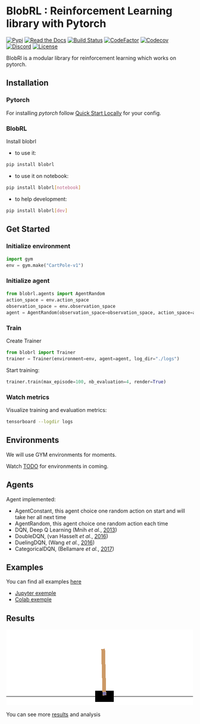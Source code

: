 ﻿BlobRL : Reinforcement Learning library with Pytorch
============


[![Pypi](https://img.shields.io/pypi/v/blobrl?color=blue&logo=pypi&style=for-the-badge)](https://pypi.org/project/blobrl/)
[![Read the Docs](https://img.shields.io/readthedocs/blobrl?style=for-the-badge)](https://blobrl.readthedocs.io/en/latest/?badge=latest)
[![Build Status](https://img.shields.io/travis/french-ai/reinforcement/master.svg?=master&style=for-the-badge)](https://travis-ci.org/french-ai/reinforcement)
[![CodeFactor](https://www.codefactor.io/repository/github/french-ai/reinforcement/badge?style=for-the-badge)](https://www.codefactor.io/repository/github/french-ai/reinforcement)
[![Codecov](https://img.shields.io/codecov/c/github/french-ai/reinforcement?style=for-the-badge)](https://codecov.io/gh/french-ai/reinforcement)
[![Discord](https://img.shields.io/badge/discord-chat-7289DA.svg?logo=Discord&style=for-the-badge)](https://discord.gg/f5MZP2K)
[![License](https://img.shields.io/badge/License-Apache%202.0-blue.svg?style=for-the-badge)](https://github.com/french-ai/reinforcement/blob/master/LICENSE)

BlobRl is a modular library for reinforcement learning which works on pytorch.

## Installation

### Pytorch

For installing *pytorch* follow [Quick Start Locally](https://pytorch.org/) for your config.

### BlobRL
Install blobrl

- to use it:

```bash
pip install blobrl
```

- to use it on notebook:

```bash
pip install blobrl[notebook]
```

- to help development:

```bash
pip install blobrl[dev]
```

## Get Started
### Initialize environment
```python
import gym
env = gym.make("CartPole-v1")
```

### Initialize agent

```python
from blobrl.agents import AgentRandom
action_space = env.action_space
observation_space = env.observation_space
agent = AgentRandom(observation_space=observation_space, action_space=action_space)
```

### Train 

Create Trainer
```python
from blobrl import Trainer
trainer = Trainer(environment=env, agent=agent, log_dir="./logs")
```
Start training:
```python
trainer.train(max_episode=100, nb_evaluation=4, render=True)
```

### Watch metrics
Visualize training and evaluation metrics:
```bash
tensorboard --logdir logs
```

## Environments

We will use GYM environments for moments.

Watch [TODO](./TODO.md#environments-list) for environments in coming.

## Agents

Agent implemented:
- AgentConstant, this agent choice one random action on start and will take her all next time
- AgentRandom, this agent choice one random action each time
- DQN, Deep Q Learning (Mnih *et al.*, [2013](https://arxiv.org/abs/1312.5602))
- DoubleDQN, (van Hasselt *et al.*, [2016](https://arxiv.org/abs/1509.06461))
- DuelingDQN, (Wang *et al.*, [2016](https://arxiv.org/abs/1511.06581))
- CategoricalDQN, (Bellamare *et al.*, [2017](https://arxiv.org/abs/1707.06887))

## Examples

You can find all examples [here](./examples)
- [Jupyter exemple](./examples/example_train_jupyter.ipynb)
- [Colab exemple](./examples/example_colab.ipynb)


## Results

![CartPoleExemple.gif](./results/ressources/cartpole.gif)

You can see more [results](./results/README.md) and analysis

